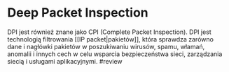 # Deep Packet Inspection
DPI jest również znane jako CPI (Complete Packet Inspection). DPI jest technologią filtrowania [[IP packet|pakietów]], która sprawdza zarówno dane i nagłówki pakietów w poszukiwaniu wirusów, spamu, włamań, anomalii i innych cech w celu wsparcia bezpieczeństwa sieci, zarządzania siecią i usługami aplikacyjnymi.  #review